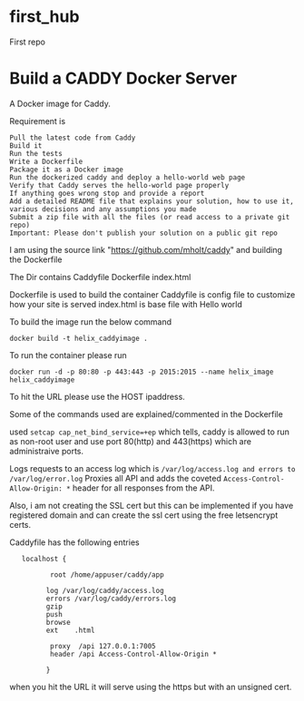 # first_hub
First repo

# Build a CADDY Docker Server


A Docker image for Caddy.

Requirement is

    Pull the latest code from Caddy
    Build it
    Run the tests
    Write a Dockerfile
    Package it as a Docker image
    Run the dockerized caddy and deploy a hello-world web page
    Verify that Caddy serves the hello-world page properly
    If anything goes wrong stop and provide a report
    Add a detailed README file that explains your solution, how to use it, various decisions and any assumptions you made
    Submit a zip file with all the files (or read access to a private git repo)
    Important: Please don't publish your solution on a public git repo

I am using the source link "https://github.com/mholt/caddy" and building the Dockerfile

The Dir contains
Caddyfile  Dockerfile  index.html

Dockerfile is used to build the container
Caddyfile is config file to customize how your site is served
index.html is base file with Hello world

To build the image run the below command

    docker build -t helix_caddyimage .

To run the container please run

    docker run -d -p 80:80 -p 443:443 -p 2015:2015 --name helix_image helix_caddyimage

To hit the URL please use the HOST ipaddress.

Some of the commands used are explained/commented in the Dockerfile

used `setcap cap_net_bind_service=+ep` which tells, caddy is allowed to run as non-root user and use  port 80(http) and 443(https)
which are administraive ports.


Logs requests to an access log which is `/var/log/access.log and errors to  /var/log/error.log`
Proxies all API and adds the coveted `Access-Control-Allow-Origin: *` header for all responses from the API.

Also, i am not creating the SSL cert  but this can be implemented if you have  registered domain and can create the ssl cert using the free
letsencrypt certs.

Caddyfile has the following entries

       localhost {

              root /home/appuser/caddy/app
               
             log /var/log/caddy/access.log
             errors /var/log/caddy/errors.log
             gzip
             push
             browse
             ext    .html
   
              proxy  /api 127.0.0.1:7005
              header /api Access-Control-Allow-Origin *

             }

when you hit the URL it  will serve using the https but with an unsigned cert.
